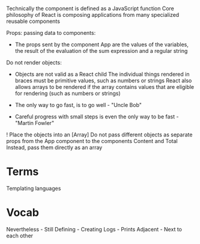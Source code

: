 #
Technically the component is defined as a JavaScript function
Core philosophy of React is composing applications from many specialized reusable components

Props: passing data to components:
- The props sent by the component App are the values of the variables, the result of the evaluation of the sum expression and a regular string

Do not render objects:
- Objects are not valid as a React child
  The individual things rendered in braces must be primitive values, such as numbers or strings
  React also allows arrays to be rendered if the array contains values that are eligible for rendering (such as numbers or strings)

- The only way to go fast, is to go well - "Uncle Bob"
- Careful progress with small steps is even the only way to be fast - "Martin Fowler"

! Place the objects into an [Array]
  Do not pass different objects as separate props from the App component to the components Content and Total
  Instead, pass them directly as an array

# Terms
Templating languages

# Vocab
Nevertheless - Still
Defining - Creating
Logs - Prints
Adjacent - Next to each other
